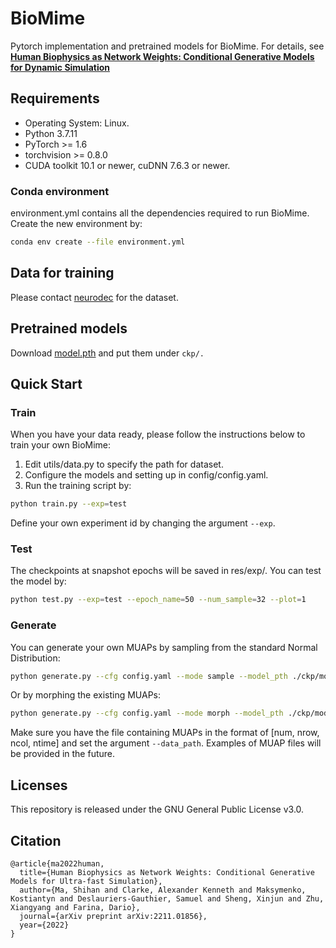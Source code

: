 # BioMime
Pytorch implementation and pretrained models for BioMime. For details, see [**Human Biophysics as Network Weights: Conditional Generative Models for Dynamic Simulation**](https://arxiv.org/abs/2211.01856)


## Requirements
- Operating System: Linux.
- Python 3.7.11
- PyTorch >= 1.6
- torchvision >= 0.8.0
- CUDA toolkit 10.1 or newer, cuDNN 7.6.3 or newer.


### Conda environment
environment.yml contains all the dependencies required to run BioMime. Create the new environment by:

```bash
conda env create --file environment.yml
```


## Data for training
Please contact [neurodec](http://neurodec.ai/) for the dataset.


## Pretrained models
Download [model.pth](https://drive.google.com/drive/folders/17Z2QH5NNaIv9p4iDq8HqytFaYk9Qnv2C?usp=sharing) and put them under `ckp/.`


## Quick Start
### Train
When you have your data ready, please follow the instructions below to train your own BioMime:
1. Edit utils/data.py to specify the path for dataset.
2. Configure the models and setting up in config/config.yaml.
3. Run the training script by:

```bash
python train.py --exp=test
```
Define your own experiment id by changing the argument `--exp`.

### Test
The checkpoints at snapshot epochs will be saved in res/exp/. You can test the model by:

```bash
python test.py --exp=test --epoch_name=50 --num_sample=32 --plot=1
```

### Generate
You can generate your own MUAPs by sampling from the standard Normal Distribution:
```bash
python generate.py --cfg config.yaml --mode sample --model_pth ./ckp/model_linear.pth --res_pth ./res
```
Or by morphing the existing MUAPs:
```bash
python generate.py --cfg config.yaml --mode morph --model_pth ./ckp/model_linear.pth --res_pth ./res
```
Make sure you have the file containing MUAPs in the format of [num, nrow, ncol, ntime] and set the argument `--data_path`. Examples of MUAP files will be provided in the future.


## Licenses
This repository is released under the GNU General Public License v3.0.


## Citation
```
@article{ma2022human,
  title={Human Biophysics as Network Weights: Conditional Generative Models for Ultra-fast Simulation},
  author={Ma, Shihan and Clarke, Alexander Kenneth and Maksymenko, Kostiantyn and Deslauriers-Gauthier, Samuel and Sheng, Xinjun and Zhu, Xiangyang and Farina, Dario},
  journal={arXiv preprint arXiv:2211.01856},
  year={2022}
}
```
